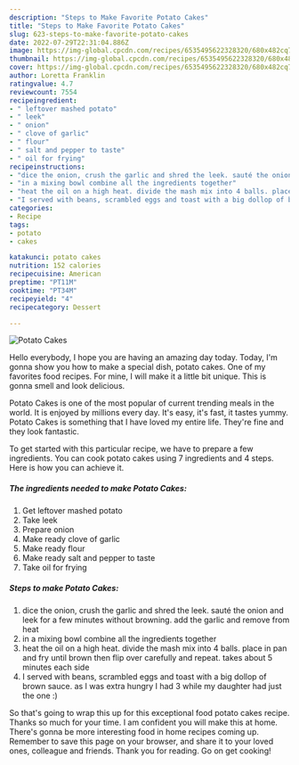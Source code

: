 ```yaml
---
description: "Steps to Make Favorite Potato Cakes"
title: "Steps to Make Favorite Potato Cakes"
slug: 623-steps-to-make-favorite-potato-cakes
date: 2022-07-29T22:31:04.886Z
image: https://img-global.cpcdn.com/recipes/6535495622328320/680x482cq70/potato-cakes-recipe-main-photo.jpg
thumbnail: https://img-global.cpcdn.com/recipes/6535495622328320/680x482cq70/potato-cakes-recipe-main-photo.jpg
cover: https://img-global.cpcdn.com/recipes/6535495622328320/680x482cq70/potato-cakes-recipe-main-photo.jpg
author: Loretta Franklin
ratingvalue: 4.7
reviewcount: 7554
recipeingredient:
- " leftover mashed potato"
- " leek"
- " onion"
- " clove of garlic"
- " flour"
- " salt and pepper to taste"
- " oil for frying"
recipeinstructions:
- "dice the onion, crush the garlic and shred the leek. sauté the onion and leek for a few minutes without browning. add the garlic and remove from heat"
- "in a mixing bowl combine all the ingredients together"
- "heat the oil on a high heat. divide the mash mix into 4 balls. place in pan and fry until brown then flip over carefully and repeat. takes about 5 minutes each side"
- "I served with beans, scrambled eggs and toast with a big dollop of brown sauce. as I was extra hungry I had 3 while my daughter had just the one :)"
categories:
- Recipe
tags:
- potato
- cakes

katakunci: potato cakes 
nutrition: 152 calories
recipecuisine: American
preptime: "PT11M"
cooktime: "PT34M"
recipeyield: "4"
recipecategory: Dessert

---
```



![Potato Cakes](https://img-global.cpcdn.com/recipes/6535495622328320/680x482cq70/potato-cakes-recipe-main-photo.jpg)

Hello everybody, I hope you are having an amazing day today. Today, I'm gonna show you how to make a special dish, potato cakes. One of my favorites food recipes. For mine, I will make it a little bit unique. This is gonna smell and look delicious.



Potato Cakes is one of the most popular of current trending meals in the world. It is enjoyed by millions every day. It's easy, it's fast, it tastes yummy. Potato Cakes is something that I have loved my entire life. They're fine and they look fantastic.


To get started with this particular recipe, we have to prepare a few ingredients. You can cook potato cakes using 7 ingredients and 4 steps. Here is how you can achieve it.

<!--inarticleads1-->

##### The ingredients needed to make Potato Cakes:

1. Get  leftover mashed potato
1. Take  leek
1. Prepare  onion
1. Make ready  clove of garlic
1. Make ready  flour
1. Make ready  salt and pepper to taste
1. Take  oil for frying




<!--inarticleads2-->

##### Steps to make Potato Cakes:

1. dice the onion, crush the garlic and shred the leek. sauté the onion and leek for a few minutes without browning. add the garlic and remove from heat
1. in a mixing bowl combine all the ingredients together
1. heat the oil on a high heat. divide the mash mix into 4 balls. place in pan and fry until brown then flip over carefully and repeat. takes about 5 minutes each side
1. I served with beans, scrambled eggs and toast with a big dollop of brown sauce. as I was extra hungry I had 3 while my daughter had just the one :)




So that's going to wrap this up for this exceptional food potato cakes recipe. Thanks so much for your time. I am confident you will make this at home. There's gonna be more interesting food in home recipes coming up. Remember to save this page on your browser, and share it to your loved ones, colleague and friends. Thank you for reading. Go on get cooking!
